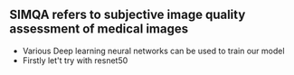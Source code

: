 ## SIMQA refers to subjective image quality assessment of medical images
- Various Deep learning neural networks can be used to train our model
- Firstly let't try with resnet50 
